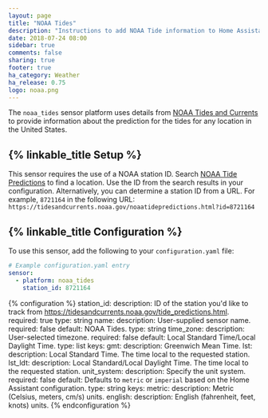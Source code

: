 ```yaml
---
layout: page
title: "NOAA Tides"
description: "Instructions to add NOAA Tide information to Home Assistant."
date: 2018-07-24 08:00
sidebar: true
comments: false
sharing: true
footer: true
ha_category: Weather
ha_release: 0.75
logo: noaa.png
---
```


The `noaa_tides` sensor platform uses details from [NOAA Tides and Currents](https://tidesandcurrents.noaa.gov/api/) to provide information about the prediction for the tides for any location in the United States.

## {% linkable_title Setup %}

This sensor requires the use of a NOAA station ID. Search [NOAA Tide Predictions](https://tidesandcurrents.noaa.gov/tide_predictions.html) to find a location. Use the ID from the search results in your configuration. Alternatively, you can determine a station ID from a URL. For example, `8721164` in the following URL: `https://tidesandcurrents.noaa.gov/noaatidepredictions.html?id=8721164`

## {% linkable_title Configuration %}

To use this sensor, add the following to your `configuration.yaml` file:

```yaml
# Example configuration.yaml entry
sensor:
  - platform: noaa_tides
    station_id: 8721164
```

{% configuration %}
station_id:
  description: ID of the station you'd like to track from https://tidesandcurrents.noaa.gov/tide_predictions.html.
  required: true
  type: string
name:
  description: User-supplied sensor name.
  required: false
  default: NOAA Tides.
  type: string
time_zone:
  description: User-selected timezone.
  required: false
  default: Local Standard Time/Local Daylight Time.
  type: list
  keys:
    gmt:
      description: Greenwich Mean Time.
    lst:
      description: Local Standard Time. The time local to the requested station.
    lst_ldt:
      description: Local Standard/Local Daylight Time. The time local to the requested station.
unit_system:
  description: Specify the unit system.
  required: false
  default: Defaults to `metric` or `imperial` based on the Home Assistant configuration.
  type: string
  keys:
    metric:
      description: Metric (Celsius, meters, cm/s) units.
    english:
      description: English (fahrenheit, feet, knots) units.
{% endconfiguration %}
